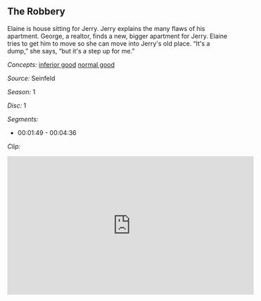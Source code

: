 ## The Robbery

Elaine is house sitting for Jerry.  Jerry explains the many flaws of his apartment.  George, a realtor, finds a new, bigger apartment for Jerry.  Elaine tries to get him to move so she can move into Jerry's old place.  “It's a dump,” she says, “but it's a step up for me.”

*Concepts:*
[inferior good](/concept/inferior-good/)
[normal good](/concept/normal-good/)

*Source:* Seinfeld

*Season:* 1

*Disc:* 1

*Segments:*

 * 00:01:49 - 00:04:36

*Clip:*

<iframe width="560" height="315" src="https://criticalcommons.org/embed?m=K7tcSUKie" frameborder="0" allowfullscreen></iframe>
